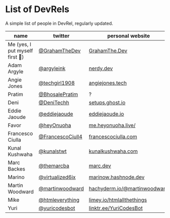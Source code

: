 # List of DevRels
A simple list of people in DevRel, regularly updated.

| name | twitter | personal website | company twitter | company website |
| ---  | ---     | ---     | -- | --- |
| Me (yes, I put myself first 🤣) | [@GrahamTheDev](https://twitter.com/GrahamTheDev) | [GrahamThe.Dev](https://grahamthe.dev/) | @YourCompanyHere | Your Company Here |
| Adam Argyle | [@argyleink](https://twitter.com/argyleink) | [nerdy.dev](https://nerdy.dev/) | [@GoogleChrome](https://twitter.com/GoogleChrome) | [google.com/chrome](https://www.google.com/chrome/) |
| Angie Jones | [@techgirl1908](https://twitter.com/techgirl1908) | [angiejones.tech](https://angiejones.tech/) | [blocks](https://twitter.com/blocks) | [block.xyz](https://block.xyz/) |
| Pratim | [@BhosalePratim](https://twitter.com/BhosalePratim) | ? | [@nhost](https://twitter.com/nhost) | [nhost.io](https://nhost.io/) |
| Deni | [@DeniTechh](https://twitter.com/DeniTechh) | [setups.ghost.io](https://setups.ghost.io/) | [@wearedevs](https://twitter.com/wearedevs) | [wearedevelopers.com](https://www.wearedevelopers.com/) |
| Eddie Jaoude | [@eddiejaoude](https://twitter.com/eddiejaoude) | [eddiejaoude.io](https://www.eddiejaoude.io/) | Various (OSS) | Various (OSS) |
| Favor | [@heyOnuoha](https://twitter.com/heyOnuoha) | [me.heyonuoha.live/](https://me.heyonuoha.live/) | [@ShowwcaseHQ](https://twitter.com/ShowwcaseHQ) | [showwcase.com](https://www.showwcase.com/) |
| Francesco Ciulla | [@FrancescoCiull4](https://twitter.com/FrancescoCiull4) | [francescociulla.com](https://francescociulla.com) | [@dailydotdev](https://twitter.com/dailydotdev) | [daily.dev](https://daily.dev) |
| Kunal Kushwaha | [@kunalstwt](https://twitter.com/kunalstwt) | [kunalkushwaha.com](https://kunalkushwaha.com) | [@CivoCloud](https://twitter.com/CivoCloud) | [civo.com](https://www.civo.com/) |
| Marc Backes | [@themarcba](https://twitter.com/themarcba) | [marc.dev](https://marc.dev/) | [@wearedevs](https://twitter.com/wearedevs) | [wearedevelopers.com](https://www.wearedevelopers.com/) |
| Marino | [@virtualized6ix](https://twitter.com/virtualized6ix) | [marinow.hashnode.dev](https://marinow.hashnode.dev/) | [@soloio_inc](https://twitter.com/soloio_inc) | [solo.io](https://www.solo.io/) |
| Martin Woodward | [@martinwoodward](https://twitter.com/martinwoodward) | [hachyderm.io/@martinwoodward](https://hachyderm.io/@martinwoodward) | [@github](https://twitter.com/GitHub) | [github.com](https://github.com/) |
| Mike | [@htmleverything](https://twitter.com/htmleverything) | [limey.io/htmlallthethings](https://limey.io/htmlallthethings) | [@plasmicapp](https://twitter.com/plasmicapp) | [plasmic.app](https://www.plasmic.app/) |
| Yuri | [@yuricodesbot](https://twitter.com/yuricodesbot) | [linktr.ee/YuriCodesBot](https://linktr.ee/YuriCodesBot) | [@fonoster](https://twitter.com/fonoster) | [fonoster.com](https://fonoster.com/) |

